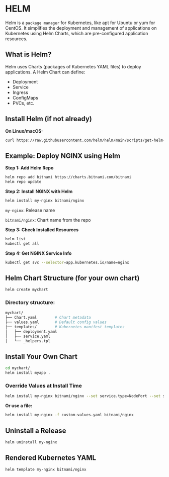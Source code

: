 # HELM

Helm is a `package manager` for Kubernetes, like apt for Ubuntu or yum for CentOS. It simplifies the deployment and management of applications on Kubernetes using Helm Charts, which are pre-configured application resources.

## What is Helm?
Helm uses Charts (packages of Kubernetes YAML files) to deploy applications.
A Helm Chart can define:
- Deployment
- Service
- Ingress
- ConfigMaps
- PVCs, etc.

## Install Helm (if not already)
**On Linux/macOS:**
```bash
curl https://raw.githubusercontent.com/helm/helm/main/scripts/get-helm-3 | bash
```

## Example: Deploy NGINX using Helm
**Step 1: Add Helm Repo**
```bash
helm repo add bitnami https://charts.bitnami.com/bitnami
helm repo update
```
**Step 2: Install NGINX with Helm**
```bash
helm install my-nginx bitnami/nginx
```
`my-nginx`: Release name

`bitnami/nginx`: Chart name from the repo

**Step 3: Check Installed Resources**
```bash
helm list
kubectl get all
```
**Step 4: Get NGINX Service Info**
```bash
kubectl get svc --selector=app.kubernetes.io/name=nginx
```

## Helm Chart Structure (for your own chart)
```bash
helm create mychart
```
### Directory structure:

```bash
mychart/
├── Chart.yaml        # Chart metadata
├── values.yaml       # Default config values
├── templates/        # Kubernetes manifest templates
│   ├── deployment.yaml
│   ├── service.yaml
│   └── _helpers.tpl
```

## Install Your Own Chart
```bash
cd mychart/
helm install myapp .
```
### Override Values at Install Time
```bash
helm install my-nginx bitnami/nginx --set service.type=NodePort --set service.nodePorts.http=30080
```
**Or use a file:**

```bash
helm install my-nginx -f custom-values.yaml bitnami/nginx
```
## Uninstall a Release
```bash
helm uninstall my-nginx
```
## Rendered Kubernetes YAML
```bash
helm template my-nginx bitnami/nginx
```